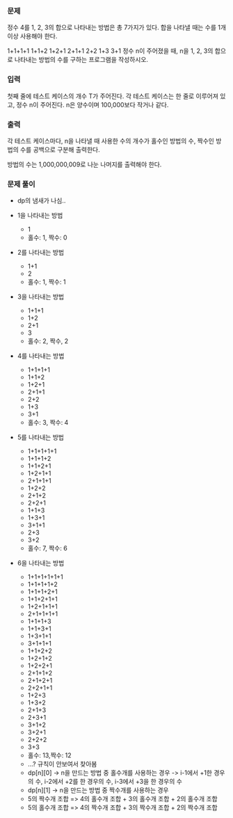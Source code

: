 ### 문제

정수 4를 1, 2, 3의 합으로 나타내는 방법은 총 7가지가 있다. 합을 나타낼 때는 수를 1개 이상 사용해야 한다.

1+1+1+1
1+1+2
1+2+1
2+1+1
2+2
1+3
3+1
정수 n이 주어졌을 때, n을 1, 2, 3의 합으로 나타내는 방법의 수를 구하는 프로그램을 작성하시오.

### 입력

첫째 줄에 테스트 케이스의 개수 T가 주어진다. 각 테스트 케이스는 한 줄로 이루어져 있고, 정수 n이 주어진다. n은 양수이며 100,000보다 작거나 같다.

### 출력

각 테스트 케이스마다, n을 나타낼 때 사용한 수의 개수가 홀수인 방법의 수, 짝수인 방법의 수를 공백으로 구분해 출력한다.

방법의 수는 1,000,000,009로 나눈 나머지를 출력해야 한다.

### 문제 풀이

- dp의 냄새가 나심..

- 1을 나타내는 방법
  - 1
  - 홀수: 1, 짝수: 0
- 2를 나타내는 방법
  - 1+1
  - 2
  - 홀수: 1, 짝수: 1
- 3을 나타내는 방법
  - 1+1+1
  - 1+2
  - 2+1
  - 3
  - 홀수: 2, 짝수, 2
- 4를 나타내는 방법
  - 1+1+1+1
  - 1+1+2
  - 1+2+1
  - 2+1+1
  - 2+2
  - 1+3
  - 3+1
  - 홀수: 3, 짝수: 4
- 5를 나타내는 방법
  - 1+1+1+1+1
  - 1+1+1+2
  - 1+1+2+1
  - 1+2+1+1
  - 2+1+1+1
  - 1+2+2
  - 2+1+2
  - 2+2+1
  - 1+1+3
  - 1+3+1
  - 3+1+1
  - 2+3
  - 3+2
  - 홀수: 7, 짝수: 6
- 6을 나타내는 방법
  - 1+1+1+1+1+1
  - 1+1+1+1+2
  - 1+1+1+2+1
  - 1+1+2+1+1
  - 1+2+1+1+1
  - 2+1+1+1+1
  - 1+1+1+3
  - 1+1+3+1
  - 1+3+1+1
  - 3+1+1+1
  - 1+1+2+2
  - 1+2+1+2
  - 1+2+2+1
  - 2+1+1+2
  - 2+1+2+1
  - 2+2+1+1
  - 1+2+3
  - 1+3+2
  - 2+1+3
  - 2+3+1
  - 3+1+2
  - 3+2+1
  - 2+2+2
  - 3+3
  - 홀수: 13,짝수: 12
  - ...? 규칙이 안보여서 찾아봄
  - dp[n][0] -> n을 만드는 방법 중 홀수개를 사용하는 경우 -> i-1에서 +1한 경우의 수, i-2에서 +2를 한 경우의 수, i-3에서 +3을 한 경우의 수
  - dp[n][1] -> n을 만드는 방법 중 짝수개를 사용하는 경우
  - 5의 짝수개 조합 => 4의 홀수개 조합 + 3의 홀수개 조합 + 2의 홀수개 조합
  - 5의 홀수개 조합 => 4의 짝수개 조합 + 3의 짝수개 조합 + 2의 짝수개 조합

